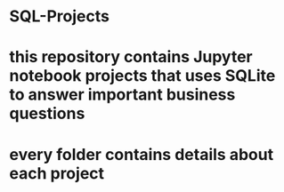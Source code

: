 # SQL-Projects
# this repository contains Jupyter notebook projects that uses SQLite to answer important business questions
# every folder contains details about each project
